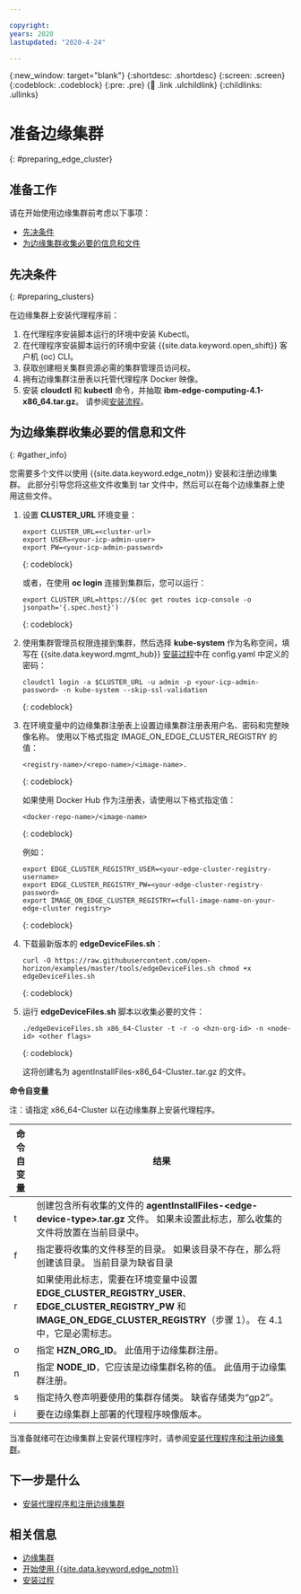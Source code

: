 ```yaml
---

copyright:
years: 2020
lastupdated: "2020-4-24"

---
```


{:new_window: target="blank"}
{:shortdesc: .shortdesc}
{:screen: .screen}
{:codeblock: .codeblock}
{:pre: .pre}
{:child: .link .ulchildlink}
{:childlinks: .ullinks}

# 准备边缘集群
{: #preparing_edge_cluster}

## 准备工作

请在开始使用边缘集群前考虑以下事项：

* [先决条件](#preparing_clusters)
* [为边缘集群收集必要的信息和文件](#gather_info)

## 先决条件
{: #preparing_clusters}

在边缘集群上安装代理程序前：

1. 在代理程序安装脚本运行的环境中安装 Kubectl。
2. 在代理程序安装脚本运行的环境中安装 {{site.data.keyword.open_shift}} 客户机 (oc) CLI。
3. 获取创建相关集群资源必需的集群管理员访问权。
4. 拥有边缘集群注册表以托管代理程序 Docker 映像。
5. 安装 **cloudctl** 和 **kubectl** 命令，并抽取 **ibm-edge-computing-4.1-x86_64.tar.gz**。 请参阅[安装流程](../installing/install.md#process)。

## 为边缘集群收集必要的信息和文件
{: #gather_info}

您需要多个文件以使用 {{site.data.keyword.edge_notm}} 安装和注册边缘集群。 此部分引导您将这些文件收集到 tar 文件中，然后可以在每个边缘集群上使用这些文件。

1. 设置 **CLUSTER_URL** 环境变量：

    ```
    export CLUSTER_URL=<cluster-url>
   export USER=<your-icp-admin-user>
   export PW=<your-icp-admin-password>
    ```
    {: codeblock}

    或者，在使用 **oc login** 连接到集群后，您可以运行：

    ```
    export CLUSTER_URL=https://$(oc get routes icp-console -o jsonpath='{.spec.host}')
    ```
    {: codeblock}
    
2. 使用集群管理员权限连接到集群，然后选择 **kube-system** 作为名称空间，填写在 {{site.data.keyword.mgmt_hub}} [安装过程](../installing/install.md#process)中在 config.yaml 中定义的密码：

    ```
    cloudctl login -a $CLUSTER_URL -u admin -p <your-icp-admin-password> -n kube-system --skip-ssl-validation
    ```
    {: codeblock}    

3. 在环境变量中的边缘集群注册表上设置边缘集群注册表用户名、密码和完整映像名称。 使用以下格式指定 IMAGE_ON_EDGE_CLUSTER_REGISTRY 的值：

    ```
    <registry-name>/<repo-name>/<image-name>.
    ```
    {: codeblock} 

    如果使用 Docker Hub 作为注册表，请使用以下格式指定值：
    
    ```
    <docker-repo-name>/<image-name>
    ```
    {: codeblock}
    
    例如：
    
    ```
    export EDGE_CLUSTER_REGISTRY_USER=<your-edge-cluster-registry-username>
    export EDGE_CLUSTER_REGISTRY_PW=<your-edge-cluster-registry-password>
    export IMAGE_ON_EDGE_CLUSTER_REGISTRY=<full-image-name-on-your-edge-cluster registry>
    ```
    {: codeblock}
    
4. 下载最新版本的 **edgeDeviceFiles.sh**：

   ```
   curl -O https://raw.githubusercontent.com/open-horizon/examples/master/tools/edgeDeviceFiles.sh chmod +x edgeDeviceFiles.sh
   ```
   {: codeblock}

5. 运行 **edgeDeviceFiles.sh** 脚本以收集必要的文件：

   ```
   ./edgeDeviceFiles.sh x86_64-Cluster -t -r -o <hzn-org-id> -n <node-id> <other flags>
   ```
   {: codeblock}
    
   这将创建名为 agentInstallFiles-x86_64-Cluster..tar.gz 的文件。 
    
**命令自变量**
   
注：请指定 x86_64-Cluster 以在边缘集群上安装代理程序。
   
|命令自变量|结果|
|-----------------|------|
|t                |创建包含所有收集的文件的 **agentInstallFiles-&lt;edge-device-type&gt;.tar.gz** 文件。 如果未设置此标志，那么收集的文件将放置在当前目录中。|
|f                |指定要将收集的文件移至的目录。 如果该目录不存在，那么将创建该目录。 当前目录为缺省目录|
|r                |如果使用此标志，需要在环境变量中设置 **EDGE_CLUSTER_REGISTRY_USER**、**EDGE_CLUSTER_REGISTRY_PW** 和 **IMAGE_ON_EDGE_CLUSTER_REGISTRY**（步骤 1）。 在 4.1 中，它是必需标志。|
|o                |指定 **HZN_ORG_ID**。 此值用于边缘集群注册。|
|n                |指定 **NODE_ID**，它应该是边缘集群名称的值。 此值用于边缘集群注册。|
|s                |指定持久卷声明要使用的集群存储类。 缺省存储类为“gp2”。|
|i                |要在边缘集群上部署的代理程序映像版本。|


当准备就绪可在边缘集群上安装代理程序时，请参阅[安装代理程序和注册边缘集群](importing_clusters.md)。

<!--DELETE DOWN TO    
   The following flags are only supported for x86_64-Cluster:

    * **-r**: specify edge cluster registry if edge cluster is not using Openshift image registry. "EDGE_CLUSTER_REGISTRY_USER", "EDGE_CLUSTER_REGISTRY_PW" and "EDGE_CLUSTER_REGISTRY_REPONAME" need to be set in environment variable (step 1) if using this flag.
    * **-s**: specify cluster storage class to be used by persistent volume claim. Default storage class is "gp2".
    * **-i**: agent image version to be deployed on edge cluster
    * **-o**: specify HZN_ORG_ID. This value is used for edge cluster registration.
    * **-n**: specify NODE_ID. NODE_ID should be the value of your edge cluster name. This value is used for edge cluster registration. 

4. The command in the previous step creates a file that is called **agentInstallFiles-&lt;edge-device-type&gt;.tar.gz**. If you have other types of edge devices (different architectures), repeat the previous step for each type.

5. Take note of the API key that was created and displayed by the **edgeDeviceFiles.sh** command.

6. Now that you are logged in via **cloudctl**, if you need to create additional API keys for users to use with the {{site.data.keyword.horizon}} **hzn** command:

   ```
   cloudctl iam api-key-create "<choose-an-api-key-name>" -d "<choose-an-api-key-description>"
   ```
   {: codeblock}

   In the output of the command look for the key value in the line that starts with **API Key** and save the key value for future use.

7. When you are ready to set up edge devices, follow [Getting started using {{site.data.keyword.edge_devices_notm}}](../getting_started/getting_started.md).

Lily - is the pointer in step 7 above still correct?-->

## 下一步是什么

* [安装代理程序和注册边缘集群](importing_clusters.md)

## 相关信息

* [边缘集群](edge_clusters.md)
* [开始使用 {{site.data.keyword.edge_notm}}](../getting_started/getting_started.md)
* [安装过程](../installing/install.md#process)
